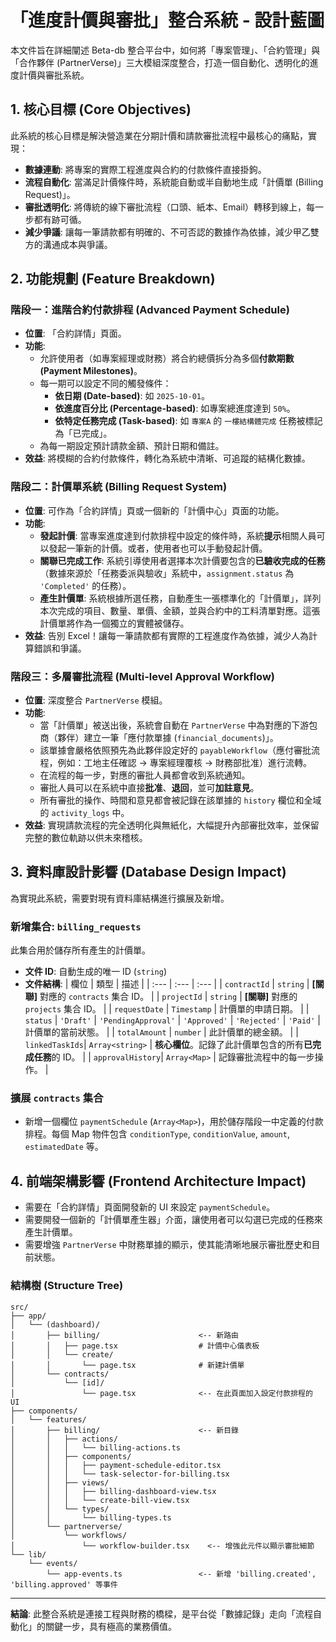 # 「進度計價與審批」整合系統 - 設計藍圖

本文件旨在詳細闡述 Beta-db 整合平台中，如何將「專案管理」、「合約管理」與「合作夥伴 (PartnerVerse)」三大模組深度整合，打造一個自動化、透明化的進度計價與審批系統。

## 1. 核心目標 (Core Objectives)

此系統的核心目標是解決營造業在分期計價和請款審批流程中最核心的痛點，實現：
- **數據連動**: 將專案的實際工程進度與合約的付款條件直接掛鉤。
- **流程自動化**: 當滿足計價條件時，系統能自動或半自動地生成「計價單 (Billing Request)」。
- **審批透明化**: 將傳統的線下審批流程（口頭、紙本、Email）轉移到線上，每一步都有跡可循。
- **減少爭議**: 讓每一筆請款都有明確的、不可否認的數據作為依據，減少甲乙雙方的溝通成本與爭議。

## 2. 功能規劃 (Feature Breakdown)

### 階段一：進階合約付款排程 (Advanced Payment Schedule)
- **位置**: 「合約詳情」頁面。
- **功能**:
    - 允許使用者（如專案經理或財務）將合約總價拆分為多個**付款期數 (Payment Milestones)**。
    - 每一期可以設定不同的觸發條件：
        - **依日期 (Date-based)**: 如 `2025-10-01`。
        - **依進度百分比 (Percentage-based)**: 如專案總進度達到 `50%`。
        - **依特定任務完成 (Task-based)**: 如 `專案A` 的 `一樓結構體完成` 任務被標記為「已完成」。
    - 為每一期設定預計請款金額、預計日期和備註。
- **效益**: 將模糊的合約付款條件，轉化為系統中清晰、可追蹤的結構化數據。

### 階段二：計價單系統 (Billing Request System)
- **位置**: 可作為「合約詳情」頁或一個新的「計價中心」頁面的功能。
- **功能**:
    - **發起計價**: 當專案進度達到付款排程中設定的條件時，系統**提示**相關人員可以發起一筆新的計價。或者，使用者也可以手動發起計價。
    - **關聯已完成工作**: 系統引導使用者選擇本次計價要包含的**已驗收完成的任務**（數據來源於「任務委派與驗收」系統中，`assignment.status` 為 `'Completed'` 的任務）。
    - **產生計價單**: 系統根據所選任務，自動產生一張標準化的「計價單」，詳列本次完成的項目、數量、單價、金額，並與合約中的工料清單對應。這張計價單將作為一個獨立的實體被儲存。
- **效益**: 告別 Excel！讓每一筆請款都有實際的工程進度作為依據，減少人為計算錯誤和爭議。

### 階段三：多層審批流程 (Multi-level Approval Workflow)
- **位置**: 深度整合 `PartnerVerse` 模組。
- **功能**:
    - 當「計價單」被送出後，系統會自動在 `PartnerVerse` 中為對應的下游包商（夥伴）建立一筆「應付款單據 (`financial_documents`)」。
    - 該單據會嚴格依照預先為此夥伴設定好的 `payableWorkflow`（應付審批流程，例如：工地主任確認 -> 專案經理覆核 -> 財務部批准）進行流轉。
    - 在流程的每一步，對應的審批人員都會收到系統通知。
    - 審批人員可以在系統中直接**批准**、**退回**，並可**加註意見**。
    - 所有審批的操作、時間和意見都會被記錄在該單據的 `history` 欄位和全域的 `activity_logs` 中。
- **效益**: 實現請款流程的完全透明化與無紙化，大幅提升內部審批效率，並保留完整的數位軌跡以供未來稽核。

## 3. 資料庫設計影響 (Database Design Impact)

為實現此系統，需要對現有資料庫結構進行擴展及新增。

### 新增集合: `billing_requests`
此集合用於儲存所有產生的計價單。

- **文件 ID**: 自動生成的唯一 ID (`string`)
- **文件結構**:
| 欄位 | 類型 | 描述 |
| :--- | :--- | :--- |
| `contractId` | `string` | **[關聯]** 對應的 `contracts` 集合 ID。 |
| `projectId` | `string` | **[關聯]** 對應的 `projects` 集合 ID。 |
| `requestDate` | `Timestamp` | 計價單的申請日期。 |
| `status` | `'Draft'` \| `'PendingApproval'` \| `'Approved'` \| `'Rejected'` \| `'Paid'` | 計價單的當前狀態。 |
| `totalAmount` | `number` | 此計價單的總金額。 |
| `linkedTaskIds`| `Array<string>` | **核心欄位**。記錄了此計價單包含的所有**已完成任務**的 ID。 |
| `approvalHistory`| `Array<Map>` | 記錄審批流程中的每一步操作。 |

### 擴展 `contracts` 集合
- 新增一個欄位 `paymentSchedule` (`Array<Map>`)，用於儲存階段一中定義的付款排程。每個 Map 物件包含 `conditionType`, `conditionValue`, `amount`, `estimatedDate` 等。

## 4. 前端架構影響 (Frontend Architecture Impact)

- 需要在「合約詳情」頁面開發新的 UI 來設定 `paymentSchedule`。
- 需要開發一個新的「計價單產生器」介面，讓使用者可以勾選已完成的任務來產生計價單。
- 需要增強 `PartnerVerse` 中財務單據的顯示，使其能清晰地展示審批歷史和目前狀態。

### 結構樹 (Structure Tree)
```
src/
├── app/
│   └── (dashboard)/
│       ├── billing/                      <-- 新路由
│       │   ├── page.tsx                  # 計價中心儀表板
│       │   └── create/
│       │       └── page.tsx              # 新建計價單
│       └── contracts/
│           └── [id]/
│               └── page.tsx              <-- 在此頁面加入設定付款排程的 UI
├── components/
│   └── features/
│       ├── billing/                      <-- 新目錄
│       │   ├── actions/
│       │   │   └── billing-actions.ts
│       │   ├── components/
│       │   │   ├── payment-schedule-editor.tsx
│       │   │   └── task-selector-for-billing.tsx
│       │   ├── views/
│       │   │   ├── billing-dashboard-view.tsx
│       │   │   └── create-bill-view.tsx
│       │   └── types/
│       │       └── billing-types.ts
│       └── partnerverse/
│           └── workflows/
│               └── workflow-builder.tsx    <-- 增強此元件以顯示審批細節
└── lib/
    └── events/
        └── app-events.ts                 <-- 新增 'billing.created', 'billing.approved' 等事件

```

---
**結論**: 此整合系統是連接工程與財務的橋樑，是平台從「數據記錄」走向「流程自動化」的關鍵一步，具有極高的業務價值。
